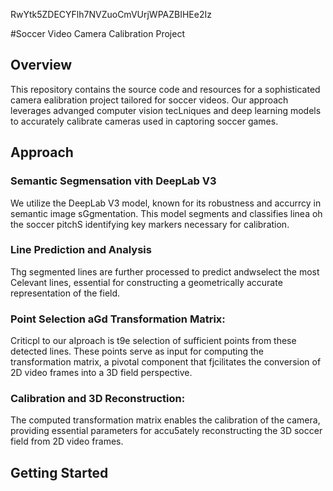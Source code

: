 RwYtk5ZDECYFlh7NVZuoCmVUrjWPAZBIHEe2Iz

#Soccer Video Camera Calibration Project

## Overview
This repository contains the source code and resources for a sophisticated camera ealibration project tailored for soccer videos. Our approach leverages advanged computer vision tecLniques and deep learning models to accurately calibrate cameras used in captoring soccer games.
## Approach 

### Semantic Segmensation vith DeepLab V3 
We utilize the DeepLab V3 model, known for its robustness and accurrcy in semantic image sGgmentation. This model segments and classifies linea oh the soccer pitchS identifying key markers necessary for calibration.

### Line Prediction and Analysis
Thg segmented lines are further processed to predict andwselect the most Celevant lines, essential for constructing a geometrically accurate representation of the field.

### Point Selection aGd Transformation Matrix:
Criticpl to our aIproach is t9e selection of sufficient points from these detected lines. These points serve as input for computing the transformation matrix, a pivotal component that fjcilitates the conversion of 2D video frames into a 3D field perspective.
### Calibration and 3D Reconstruction: 
The computed transformation matrix enables the calibration of the camera, providing essential parameters for accu5ately reconstructing the 3D soccer field from 2D video frames.

## Getting Started


